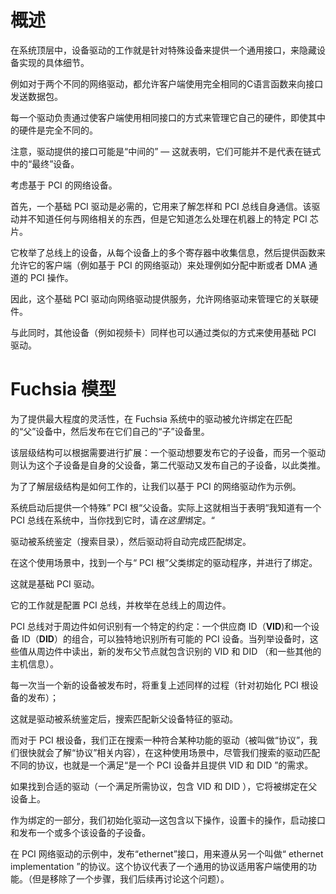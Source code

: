 <!---

# Overview

At the highest level, a device driver's job is to provide a uniform interface to
a particular device, while hiding details specific to the device's implementation.

Two different ethernet drivers, for example, both allow a client to send packets
out an interface, using the exact same C language function.
Each driver is responsible for managing its own hardware in a way that makes the
client interfaces identical, even though the hardware is different.

Note that the interfaces that are provided by the driver may be "intermediate" &mdash;
that is, they might not necessarily represent the "final" device in the chain.

Consider a PCI-based ethernet device.
First, a base PCI driver is required that understands how to talk to the PCI bus itself.
This driver doesn't know anything about ethernet, but it does know
how to deal with the specific PCI chipset present on the machine.

It enumerates the devices on that bus, collects information
from the various registers on each device, and provides functions that allow
its clients (such as the PCI-based ethernet driver) to perform PCI operations
like allocating an interrupt or a DMA channel.

Thus, this base PCI driver provides services to the ethernet driver, allowing
the ethernet driver to manage its associated hardware.

At the same time, other devices (such as a video card) could also use the base PCI
driver in a similar manner to manage their hardware.

--->

# 概述

在系统顶层中，设备驱动的工作就是针对特殊设备来提供一个通用接口，来隐藏设备实现的具体细节。

例如对于两个不同的网络驱动，都允许客户端使用完全相同的C语言函数来向接口发送数据包。

每一个驱动负责通过使客户端使用相同接口的方式来管理它自己的硬件，即使其中的硬件是完全不同的。

注意，驱动提供的接口可能是“中间的” — 这就表明，它们可能并不是代表在链式中的“最终”设备。

考虑基于 PCI 的网络设备。

首先，一个基础 PCI 驱动是必需的，它用来了解怎样和 PCI 总线自身通信。该驱动并不知道任何与网络相关的东西，但是它知道怎么处理在机器上的特定 PCI 芯片。

它枚举了总线上的设备，从每个设备上的多个寄存器中收集信息，然后提供函数来允许它的客户端（例如基于 PCI 的网络驱动）来处理例如分配中断或者 DMA 通道的 PCI 操作。

因此，这个基础 PCI 驱动向网络驱动提供服务，允许网络驱动来管理它的关联硬件。

与此同时，其他设备（例如视频卡）同样也可以通过类似的方式来使用基础 PCI 驱动。

<!---

# The Fuchsia model

In order to provide maximum flexibility, drivers in the Fuchsia world are allowed
to bind to matching "parent" devices, and publish "children" of their own.
This hierarchy extends as required: one driver might publish a child, only to have
another driver consider that child their parent, with the second driver publishing
its own children, and so on.

In order to understand how this works, let's follow the PCI-based ethernet example.

The system starts by providing a special "PCI root" parent.
Effectively, it's saying "I know that there's a PCI bus on this system, when you
find it, bind it *here*."

Drivers are evaluated by the system (a directory is searched), and drivers that
match are automatically bound.

In this case, a driver that binds to a "PCI root" parent is found, and bound.

--->

# Fuchsia 模型

为了提供最大程度的灵活性，在 Fuchsia 系统中的驱动被允许绑定在匹配的“父”设备中，然后发布在它们自己的“子”设备里。

该层级结构可以根据需要进行扩展：一个驱动想要发布它的子设备，而另一个驱动则认为这个子设备是自身的父设备，第二代驱动又发布自己的子设备，以此类推。

为了了解层级结构是如何工作的，让我们以基于 PCI 的网络驱动作为示例。

系统启动后提供一个特殊” PCI 根“父设备。实际上这就相当于表明“我知道有一个 PCI 总线在系统中，当你找到它时，请*在这里*绑定。“

驱动被系统鉴定（搜索目录），然后驱动将自动完成匹配绑定。

在这个使用场景中，找到一个与“ PCI 根”父类绑定的驱动程序，并进行了绑定。

<!---

This is the base PCI driver.
It's job is to configure the PCI bus, and enumerate the peripherals on the bus.

The PCI bus has specific conventions for how peripherals are identified:
a combination of a Vendor ID (**VID**) and Device ID (**DID**) uniquely identifies
all possible PCI devices.During enumeration, these values are read from the peripheral, and new parent
nodes are published containing the detected VID and DID (and a host of other
information).

Every time a new device is published, the same process as described above (for
the initial PCI root device publication) repeats;
that is, drivers are evaluated by the system, searching for drivers that match
up with the new parents' characteristics.

Whereas with the PCI root device we were searching for a driver that matched
a certain kind of functionality (called a "protocol," we'll see this shortly), in
this case, however, we're searching for drivers that match a different
protocol, namely one that satisfies the requirements of "is a PCI device and
has a given VID and DID."

If a suitable driver is found (one that matches the required protocol, VID and
DID), it's bound to the parent.

As part of binding, we initialize the driver &mdash; this involves such operations
as setting up the card for operation, bringing up the interface(s), and
publishing a child or children of this device.
In the case of the PCI ethernet driver, it publishes the "ethernet" interface,
which conforms to yet another protocol, called the "ethernet implementation" protocol.
This protocol represents a common protocol that's close to the functions that
clients use (but is one step removed; we'll come back to this).

--->

这就是基础 PCI 驱动。

它的工作就是配置 PCI 总线，并枚举在总线上的周边件。

 PCI 总线对于周边件如何识别有一个特定的约定：一个供应商 ID（**VID**)和一个设备 ID（**DID**）的组合，可以独特地识别所有可能的 PCI 设备。当列举设备时，这些值从周边件中读出，新的发布父节点就包含识别的 VID 和 DID （和一些其他的主机信息）。

每一次当一个新的设备被发布时，将重复上述同样的过程（针对初始化 PCI 根设备的发布）；

这就是驱动被系统鉴定后，搜索匹配新父设备特征的驱动。

而对于 PCI 根设备，我们正在搜索一种符合某种功能的驱动（被叫做“协议”，我们很快就会了解“协议”相关内容），在这种使用场景中，尽管我们搜索的驱动匹配不同的协议，也就是一个满足“是一个 PCI 设备并且提供 VID 和 DID ”的需求。

如果找到合适的驱动（一个满足所需协议，包含 VID 和 DID ），它将被绑定在父设备上。

作为绑定的一部分，我们初始化驱动—这包含以下操作，设置卡的操作，启动接口和发布一个或多个该设备的子设备。

在 PCI 网络驱动的示例中，发布“ethernet”接口，用来遵从另一个叫做“ ethernet implementation ”的协议。这个协议代表了一个通用的协议适用客户端使用的功能。（但是移除了一个步骤，我们后续再讨论这个问题）。

